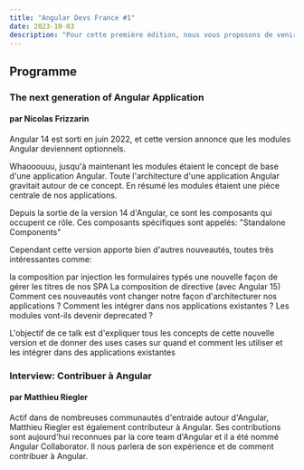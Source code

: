 ```yaml
---
title: "Angular Devs France #1"
date: 2023-10-03
description: "Pour cette première édition, nous vous proposons de venir à la rencontre de Nicolas Frizzarin et Matthieu Riegler, deux experts de la communauté Angular."
---
```


## Programme


### The next generation of Angular Application
#### par Nicolas Frizzarin

Angular 14 est sorti en juin 2022, et cette version annonce que les modules Angular deviennent optionnels.

Whaooouuu, jusqu'à maintenant les modules étaient le concept de base d'une application Angular. Toute l'architecture d'une application Angular gravitait autour de ce concept. En résumé les modules étaient une pièce centrale de nos applications.

Depuis la sortie de la version 14 d'Angular, ce sont les composants qui occupent ce rôle. Ces composants spécifiques sont appelés: "Standalone Components"

Cependant cette version apporte bien d'autres nouveautés, toutes très intéressantes comme:

la composition par injection
les formulaires typés
une nouvelle façon de gérer les titres de nos SPA
La composition de directive (avec Angular 15)
Comment ces nouveautés vont changer notre façon d'architecturer nos applications ? Comment les intégrer dans nos applications existantes ? Les modules vont-ils devenir deprecated ?

L'objectif de ce talk est d'expliquer tous les concepts de cette nouvelle version et de donner des uses cases sur quand et comment les utiliser et les intégrer dans des applications existantes

### Interview: Contribuer à Angular
#### par Matthieu Riegler

Actif dans de nombreuses communautés d'entraide autour d'Angular, Matthieu Riegler est également contributeur à Angular.
Ses contributions sont aujourd'hui reconnues par la core team d'Angular et il a été nommé Angular Collaborator.
Il nous parlera de son expérience et de comment contribuer à Angular.
